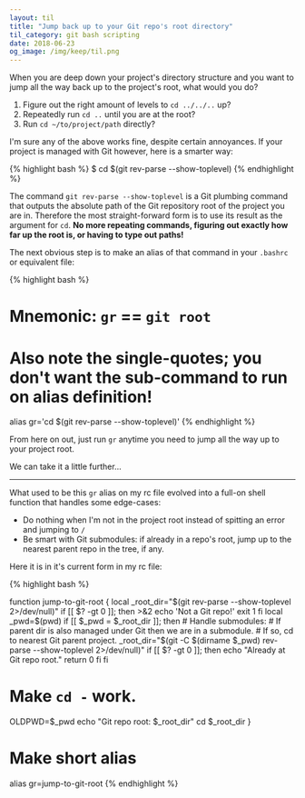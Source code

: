 ```yaml
---
layout: til
title: "Jump back up to your Git repo's root directory"
til_category: git bash scripting
date: 2018-06-23
og_image: /img/keep/til.png
---
```


When you are deep down your project's directory structure and you want to jump all the way back up to the project's root, what would you do?

  1. Figure out the right amount of levels to `cd ../../..` up?
  1. Repeatedly run `cd ..` until you are at the root?
  3. Run `cd ~/to/project/path` directly?

I'm sure any of the above works fine, despite certain annoyances. If your project is managed with Git however, here is a smarter way:

{% highlight bash %}
$ cd $(git rev-parse --show-toplevel)
{% endhighlight %}

The command `git rev-parse --show-toplevel` is a Git plumbing command that outputs the absolute path of the Git repository root of the project you are in. Therefore the most straight-forward form is to use its result as the argument for `cd`. **No more repeating commands, figuring out exactly how far up the root is, or having to type out paths!**

The next obvious step is to make an alias of that command in your `.bashrc` or equivalent file:

{% highlight bash %}
# Mnemonic: `gr` == `git root`
# Also note the single-quotes; you don't want the sub-command to run on alias definition!
alias gr='cd $(git rev-parse --show-toplevel)'
{% endhighlight %}

From here on out, just run `gr` anytime you need to jump all the way up to your project root.

We can take it a little further...

---

What used to be this `gr` alias on my rc file evolved into a full-on shell function that handles some edge-cases:

  * Do nothing when I'm not in the project root instead of spitting an error and jumping to `/`
  * Be smart with Git submodules: if already in a repo's root, jump up to the nearest parent repo in the tree, if any.

Here it is in it's current form in my rc file:

{% highlight bash %}

function jump-to-git-root {
  local _root_dir="$(git rev-parse --show-toplevel 2>/dev/null)"
  if [[ $? -gt 0 ]]; then
    >&2 echo 'Not a Git repo!'
    exit 1
  fi
  local _pwd=$(pwd)
  if [[ $_pwd = $_root_dir ]]; then
    # Handle submodules:
    # If parent dir is also managed under Git then we are in a submodule.
    # If so, cd to nearest Git parent project.
    _root_dir="$(git -C $(dirname $_pwd) rev-parse --show-toplevel 2>/dev/null)"
    if [[ $? -gt 0 ]]; then
      echo "Already at Git repo root."
      return 0
    fi
  fi
  # Make `cd -` work.
  OLDPWD=$_pwd
  echo "Git repo root: $_root_dir"
  cd $_root_dir
}

# Make short alias
alias gr=jump-to-git-root
{% endhighlight %}





